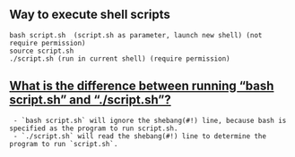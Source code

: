 ## Way to execute shell scripts
```shell script
bash script.sh  (script.sh as parameter, launch new shell) (not require permission)
source script.sh 
./script.sh (run in current shell) (require permission)
```

## [What is the difference between running “bash script.sh” and “./script.sh”?](https://unix.stackexchange.com/questions/136547/what-is-the-difference-between-running-bash-script-sh-and-script-sh)
```shell script
 - `bash script.sh` will ignore the shebang(#!) line, because bash is specified as the program to run script.sh.
 - `./script.sh` will read the shebang(#!) line to determine the program to run `script.sh`.
```